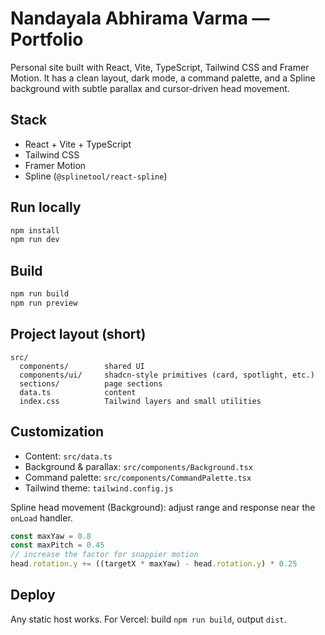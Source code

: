# Nandayala Abhirama Varma — Portfolio

Personal site built with React, Vite, TypeScript, Tailwind CSS and Framer Motion. It has a clean layout, dark mode, a command palette, and a Spline background with subtle parallax and cursor‑driven head movement.

## Stack
- React + Vite + TypeScript
- Tailwind CSS
- Framer Motion
- Spline (`@splinetool/react-spline`)

## Run locally
```bash
npm install
npm run dev
```

## Build
```bash
npm run build
npm run preview
```

## Project layout (short)
```
src/
  components/        shared UI
  components/ui/     shadcn-style primitives (card, spotlight, etc.)
  sections/          page sections
  data.ts            content
  index.css          Tailwind layers and small utilities
```

## Customization
- Content: `src/data.ts`
- Background & parallax: `src/components/Background.tsx`
- Command palette: `src/components/CommandPalette.tsx`
- Tailwind theme: `tailwind.config.js`

Spline head movement (Background): adjust range and response near the `onLoad` handler.
```ts
const maxYaw = 0.8
const maxPitch = 0.45
// increase the factor for snappier motion
head.rotation.y += ((targetX * maxYaw) - head.rotation.y) * 0.25
```

## Deploy
Any static host works. For Vercel: build `npm run build`, output `dist`.
